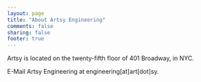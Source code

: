```yaml
---
layout: page
title: "About Artsy Engineering"
comments: false
sharing: false
footer: true
---
```


Artsy is located on the twenty-fifth floor of 401 Broadway, in NYC.

E-Mail Artsy Engineering at engineering\[at\]art\[dot\]sy.